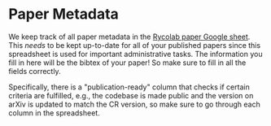 # Paper Metadata
 We keep track of all paper metadata in the [Rycolab paper Google sheet](https://docs.google.com/spreadsheets/d/1bkwiXM3pRmWsa1NHqcKvJLsQy19HUaMz6LJ-xsjIDGM/edit?usp=sharing). This *needs* to be kept up-to-date for all of your published papers since this spreadsheet is used for important administrative tasks. The information you fill in here will be the bibtex of your paper! So make sure to fill in all the fields correctly.
 
 Specifically, there is a  "publication-ready" column that checks if certain criteria are fulfilled, e.g., the codebase is made public and the version on arXiv is updated to match the CR version, so make sure to go through each column in the spreadsheet.
